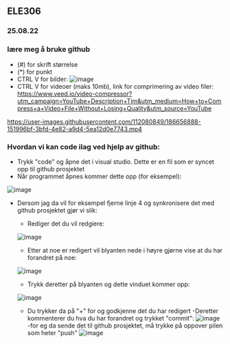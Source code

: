 ## ELE306
### 25.08.22
### lære meg å bruke github
* (#) for skrift størrelse
* (*) for punkt
* CTRL V for bilder:
![image](https://user-images.githubusercontent.com/112080849/186654191-0777577d-d284-4c12-aa27-cc265cb489a4.png)
* CTRL V for videoer (maks 10mb), link for comprimering av video filer: https://www.veed.io/video-compressor?utm_campaign=YouTube+Description+Tim&utm_medium=How+to+Compress+a+Video+File+Without+Losing+Quality&utm_source=YouTube

https://user-images.githubusercontent.com/112080849/186656888-151996bf-3bfd-4e82-a9d4-5ea12d0e7743.mp4

### Hvordan vi kan code ilag ved hjelp av github:
* Trykk "code" og åpne det i visual studio. Dette er en fil som er syncet opp til github prosjektet
* Når programmet åpnes kommer dette opp (for eksempel):

![image](https://user-images.githubusercontent.com/112080849/186667268-3472e043-435b-41e4-898f-2842883f4879.png)

* Dersom jag da vil for eksempel fjerne linje 4 og synkronisere det med github prosjektet gjør vi slik:
  - Rediger det du vil redgiere:
  
  ![image](https://user-images.githubusercontent.com/112080849/186667457-841e7800-cc4f-4d8f-9b07-369cdd8b2f84.png)
  
  - Etter at noe er redigert vil blyanten nede i høyre gjørne vise at du har forandret på noe:
  
  ![image](https://user-images.githubusercontent.com/112080849/186667675-9a6e72fe-9aa6-47cc-ade8-db22a86acac7.png)
  
  - Trykk deretter på blyanten og dette vinduet kommer opp:

  ![image](https://user-images.githubusercontent.com/112080849/186667831-50ae4ed5-f1ee-44ba-bb5a-f01e3eaac4f1.png)
  
  - Du trykker da på "+" for og godkjenne det du har redigert
  -Deretter kommenterer du hva du har forandret og trykket "commit":
  ![image](https://user-images.githubusercontent.com/112080849/186668298-be5fed61-c313-4c7c-970e-619a88c64450.png)
  -for eg da sende det til github prosjektet, må trykke på oppover pilen som heter "push"
  ![image](https://user-images.githubusercontent.com/112080849/186668576-591fd1c3-6d1e-44b1-9342-d8bdf6b4eee1.png)
